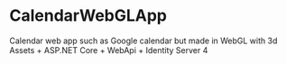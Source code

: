 # CalendarWebGLApp
Calendar web app such as Google calendar but made in WebGL with 3d Assets + ASP.NET Core + WebApi + Identity Server 4
